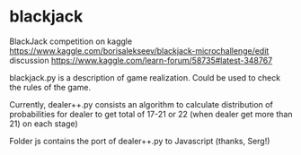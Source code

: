 # blackjack
BlackJack competition on kaggle https://www.kaggle.com/borisalekseev/blackjack-microchallenge/edit
discussion https://www.kaggle.com/learn-forum/58735#latest-348767

blackjack.py is a description of game realization. Could be used to check the rules of the game.

Currently, dealer++.py consists an algorithm to calculate distribution of probabilities for dealer to get total of 17-21 or 22 (when dealer get more than 21) on each stage)

Folder js contains the port of dealer++.py to Javascript (thanks, Serg!)
